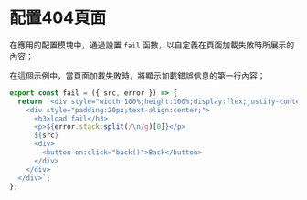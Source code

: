 # 配置404頁面

在應用的配置模塊中，通過設置 `fail` 函數，以自定義在頁面加載失敗時所展示的內容；

在這個示例中，當頁面加載失敗時，將顯示加載錯誤信息的第一行內容；

```javascript
export const fail = ({ src, error }) => {
  return `<div style="width:100%;height:100%;display:flex;justify-content:center;align-items:center;word-break:break-all;" data-testid="error-container">
    <div style="padding:20px;text-align:center;">
      <h3>load fail</h3>
      <p>${error.stack.split(/\n/g)[0]}</p>
      ${src}
      <div>
        <button on:click="back()">Back</button>
      </div>
    </div>
  </div>`;
};
```

<a href="../../publics/examples/set404/demo.html" preview demo></a>
<a href="../../publics/examples/set404/app-config.mjs" main demo></a>
<a href="../../publics/examples/set404/page1.html" demo></a>

